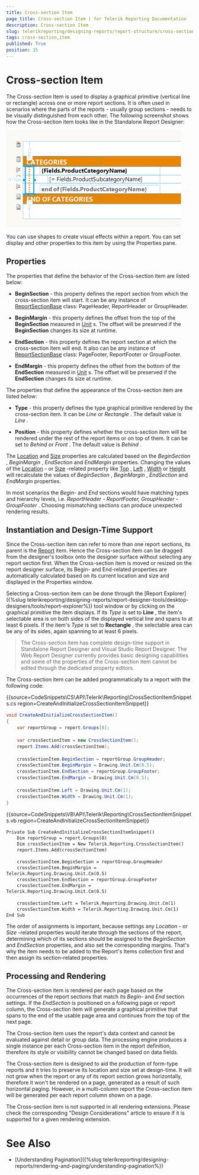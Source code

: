 ```yaml
---
title: Cross-section Item
page_title: Cross-section Item | for Telerik Reporting Documentation
description: Cross-section Item
slug: telerikreporting/designing-reports/report-structure/cross-section-item
tags: cross-section,item
published: True
position: 15
---
```


# Cross-section Item



The Cross-section Item is used to display a graphical primitive (vertical line or rectangle) across one or more report sections.         It is often used in scenarios where the parts of the reports - usually group sections - needs to be visually distinguished from each other.         The following screenshot shows how the Cross-section item looks like in the Standalone Report Designer:         

  ![report-items-cross-section-item](images/report-items-cross-section-item.png)

You can use shapes to create visual effects within a report. You can set display and other properties to this item by         using the Properties pane.       

## Properties

The properties that define the behavior of the Cross-section item are listed below:

* __BeginSection__  - this property defines the report section from which the cross-section item will start. It can be any instance of                [ReportSectionBase](/reporting/api/Telerik.Reporting.ReportSectionBase)  class: PageHeader, ReportHeader or GroupHeader.             

* __BeginMargin__  - this property defines the offset from the top of the __BeginSection__  measured in                [Unit](/reporting/api/Telerik.Reporting.Drawing.Unit) s.               The offset will be preserved if the __BeginSection__  changes its size at runtime.             

* __EndSection__  - this property defines the report section at which the cross-section item will end. It also can be any instance of                [ReportSectionBase](/reporting/api/Telerik.Reporting.ReportSectionBase)  class: PageFooter, ReportFooter or GroupFooter.             

* __EndMargin__  - this property defines the offset from the bottom of the __EndSection__  measured in                [Unit](/reporting/api/Telerik.Reporting.Drawing.Unit) s.               The offset will be preserved if the __EndSection__  changes its size at runtime.             

The properties that define the appearance of the Cross-section item are listed below:         

* __Type__  - this property defines the type graphical primitive rendered by the cross-section item.               It can be *Line*  or *Rectangle* . The default value is *Line* .             

* __Position__  - this property defines whether the cross-section item will be rendered under the rest of the report items or on top of them.               It can be set to *Behind*  or *Front* . The default value is *Behind* .             

The  [Location](/reporting/api/Telerik.Reporting.ReportItem#Telerik_Reporting_ReportItem_Location)  and            [Size](/reporting/api/Telerik.Reporting.ReportItem#Telerik_Reporting_ReportItem_Size)  properties are calculated based on the           *BeginSection* , *BeginMargin* , *EndSection*  and *EndMargin*  properties.           Changing the values of the  [Location](/reporting/api/Telerik.Reporting.ReportItem#Telerik_Reporting_ReportItem_Location) - or            [Size](/reporting/api/Telerik.Reporting.ReportItem#Telerik_Reporting_ReportItem_Size) -related property like            [Top](/reporting/api/Telerik.Reporting.ReportItem#Telerik_Reporting_ReportItem_Top) ,            [Left](/reporting/api/Telerik.Reporting.ReportItem#Telerik_Reporting_ReportItem_Left) ,            [Width](/reporting/api/Telerik.Reporting.ReportItem#Telerik_Reporting_ReportItem_Width)  or            [Height](/reporting/api/Telerik.Reporting.ReportItem#Telerik_Reporting_ReportItem_Height)  will recalculate the values of           *BeginSection* , *BeginMargin* , *EndSection*  and *EndMargin*  properties.         

In most scenarios the *Begin-*  and *End*  sections would have matching types and hierarchy levels, i.e.            *ReportHeader - ReportFooter, GroupHeader - GroupFooter* . Choosing mismatching sections can produce unexpected rendering results.         

## Instantiation and Design-Time Support

Since the Cross-section item can refer to more than one report sections, its parent is the  [Report](/reporting/api/Telerik.Reporting.Report)  item.           Hence the Cross-section item can be dragged from the designer's toolbox onto the designer surface without selecting any report section first.           When the Cross-section item is moved or resized on the report designer surface, its Begin- and End-related properties are automatically calculated based on its current location and size and displayed in the Properties window.         

Selecting a Cross-section item can be done through the [Report Explorer]({%slug telerikreporting/designing-reports/report-designer-tools/desktop-designers/tools/report-explorer%}) tool window or by clicking on the graphical primitive the item displays.           If its *Type*  is set to __Line__ , the item's selectable area is on both sides of the displayed vertical line and spans to at least 6 pixels.           If the item's *Type*  is set to __Rectangle__ , the selectable area can be any of its sides, again spanning to at least 6 pixels.         

> The Cross-section item has complete design-time support in Standalone Report Designer and Visual Studio Report Designer. The Web Report Designer currently provides basic designing capabilities and some of the properties of the Cross-section item cannot be edited through the dedicated property editors.

The Cross-section item can be added programmatically to a report with the following code:         

{{source=CodeSnippets\CS\API\Telerik\Reporting\CrossSectionItemSnippets.cs region=CreateAndInitializeCrossSectionItemSnippet}}
````c#
void CreateAndInitializeCrossSectionItem()
{
    var reportGroup = report.Groups[0];

    var crossSectionItem = new CrossSectionItem();
    report.Items.Add(crossSectionItem);

    crossSectionItem.BeginSection = reportGroup.GroupHeader;
    crossSectionItem.BeginMargin = Drawing.Unit.Cm(0.5);
    crossSectionItem.EndSection = reportGroup.GroupFooter;
    crossSectionItem.EndMargin = Drawing.Unit.Cm(0.5);

    crossSectionItem.Left = Drawing.Unit.Cm(1);
    crossSectionItem.Width = Drawing.Unit.Cm(1);
}
````
{{source=CodeSnippets\VB\API\Telerik\Reporting\CrossSectionItemSnippets.vb region=CreateAndInitializeCrossSectionItemSnippet}}
````vb.net
Private Sub CreateAndInitializeCrossSectionItemSnippet()
    Dim reportGroup = report.Groups(0)
    Dim crossSectionItem = New Telerik.Reporting.CrossSectionItem()
    report.Items.Add(crossSectionItem)

    crossSectionItem.BeginSection = reportGroup.GroupHeader
    crossSectionItem.BeginMargin = Telerik.Reporting.Drawing.Unit.Cm(0.5)
    crossSectionItem.EndSection = reportGroup.GroupFooter
    crossSectionItem.EndMargin = Telerik.Reporting.Drawing.Unit.Cm(0.5)

    crossSectionItem.Left = Telerik.Reporting.Drawing.Unit.Cm(1)
    crossSectionItem.Width = Telerik.Reporting.Drawing.Unit.Cm(1)
End Sub
````

The order of assignments is important, because settings any *Location* - or *Size* -related properties           would iterate through the sections of the report, determining which of its sections should be assigned to the *BeginSection*  and *EndSection*  properties,           and also set the corresponding margins. That's why the item needs to be added to the Report's Items collection first and then assign its section-related properties.         

## Processing and Rendering

The Cross-section item is rendered per each page based on the occurrences of the report sections that match its *Begin-*  and *End*  section settings.           If the *EndSection*  is positioned on a following page or report column, the Cross-section item will generate a graphical primitive that spans to the end of the usable page area           and continues from the top of the next page.         

The Cross-section item uses the report's data context and cannot be evaluated against detail or group data.           The processing engine produces a single instance per each Cross-section item in the report definition, therefore its style or visibility cannot be changed based on data fields.         

The Cross-section item is designed to aid the production of form-type reports and it tries to preserve its location and size set at design-time.           It will not grow when the report or any of its report section grows horizontally, therefore it won't be rendered on a page, generated as a result of such horizontal paging.            However, in a multi-column report the Cross-section item will be generated per each report column shown on a page.                   

The Cross-section item is not supported in all rendering extensions. Please check the corresponding "Design Considerations" article to ensure if it is supported for a given rendering extension.         

# See Also

 * [Understanding Pagination]({%slug telerikreporting/designing-reports/rendering-and-paging/understanding-pagination%})

